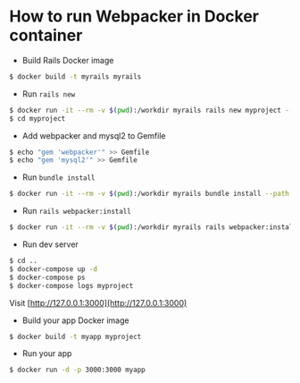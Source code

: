 # How to run Webpacker in Docker container

* Build Rails Docker image

```sh
$ docker build -t myrails myrails
```

* Run `rails new`

```sh
$ docker run -it --rm -v $(pwd):/workdir myrails rails new myproject --skip-bundle
$ cd myproject
```

* Add webpacker and mysql2 to Gemfile

```sh
$ echo "gem 'webpacker'" >> Gemfile
$ echo "gem 'mysql2'" >> Gemfile
```

* Run `bundle install`

```sh
$ docker run -it --rm -v $(pwd):/workdir myrails bundle install --path vendor/bundle
```

* Run `rails webpacker:install`

```sh
$ docker run -it --rm -v $(pwd):/workdir myrails rails webpacker:install
```

* Run dev server

```sh
$ cd ..
$ docker-compose up -d
$ docker-compose ps
$ docker-compose logs myproject
```

Visit [http://127.0.0.1:3000](http://127.0.0.1:3000)

* Build your app Docker image

```sh
$ docker build -t myapp myproject
```

* Run your app

```sh
$ docker run -d -p 3000:3000 myapp
```
